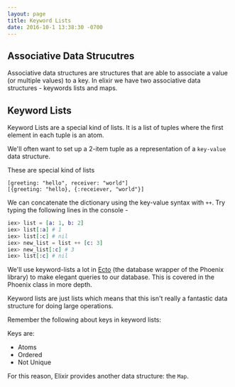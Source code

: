 ```yaml
---
layout: page
title: Keyword Lists
date: 2016-10-1 13:38:30 -0700
---
```


## Associative Data Strucutres

Associative data structures are structures that are able to associate a value (or multiple values) to a key. In elixir we have two associative data structures - keywords lists and maps.

## Keyword Lists

Keyword Lists are a special kind of lists. It is a list of tuples where the first element in each tuple is an atom.

We'll often want to set up a 2-item tuple as a representation of a `key-value` data structure.

These are special kind of lists

```
[greeting: "hello", receiver: "world"]
[{greeting: "hello}, {:receiever, "world"}]
```

We can concatenate the dictionary using the key-value syntax with `++`.
Try typing the following lines in the console -

```elixir
iex> list = [a: 1, b: 2]
iex> list[:a] # 1
iex> list[:c] # nil
iex> new_list = list ++ [c: 3]
iex> new_list[:c] # 3
iex> list[:c] # nil
```

We'll use keyword-lists a lot in [Ecto](https://github.com/elixir-ecto/ecto) (the database wrapper of the Phoenix library) to make elegant queries to our database. This is covered in the Phoenix class in more depth.

Keyword lists are just lists which means that this isn't really a fantastic data structure for doing large operations.

Remember the following about keys in keyword lists:

Keys are:
  * Atoms
  * Ordered
  * Not Unique

For this reason, Elixir provides another data structure: the `Map`.
